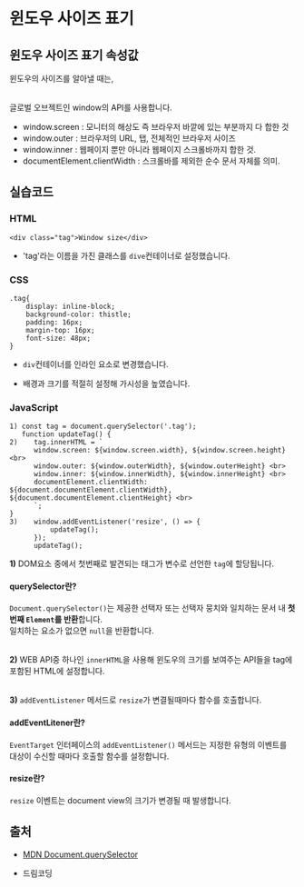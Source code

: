 # 윈도우 사이즈 표기

## 윈도우 사이즈 표기 속성값

윈도우의 사이즈를 알아낼 때는,<br><br>

글로벌 오브젝트인 window의 API를 사용합니다.<br>

- window.screen : 모니터의 해상도 즉 브라우저 바깥에 있는 부분까지 다 합한 것
- window.outer : 브라우저의 URL, 탭, 전체적인 브라우저 사이즈
- window.inner : 웹페이지 뿐만 아니라 웹페이지 스크롤바까지 합한 것.
- documentElement.clientWidth : 스크롤바를 제외한 순수 문서 자체를 의미.

## 실습코드

### HTML

```
<div class="tag">Window size</div>
```

- 'tag'라는 이름을 가진 클래스를 `dive`컨테이너로 설정했습니다.

### CSS

```
.tag{
    display: inline-block;
    background-color: thistle;
    padding: 16px;
    margin-top: 16px;
    font-size: 48px;
}
```

- `div`컨테이너를 인라인 요소로 변경했습니다.

- 배경과 크기를 적절히 설정해 가시성을 높였습니다.

### JavaScript

```
1) const tag = document.querySelector('.tag');
   function updateTag() {
2)    tag.innerHTML = `
      window.screen: ${window.screen.width}, ${window.screen.height} <br>
      window.outer: ${window.outerWidth}, ${window.outerHeight} <br>
      window.inner: ${window.innerWidth}, ${window.innerHeight} <br>
      documentElement.clientWidth: ${document.documentElement.clientWidth}, ${document.documentElement.clientHeight} <br>
      `;
}
3)    window.addEventListener('resize', () => {
          updateTag();
      });
      updateTag();
```

**1)** DOM요소 중에서 첫번째로 발견되는 태그가 변수로 선언한 `tag`에 할당됩니다.<br>

#### querySelector란?

`Document.querySelector()`는 제공한 선택자 또는 선택자 뭉치와 일치하는 문서 내 **첫 번째 `Element`를 반환**합니다. <br>
일치하는 요소가 없으면 `null`을 반환합니다.<br><br>

**2)** WEB API중 하나인 `innerHTML`을 사용해 윈도우의 크기를 보여주는 API들을 tag에 포함된 HTML에 설정합니다.<br><br>

**3)** `addEventListener` 메서드로 `resize`가 변결될때마다 함수를 호출합니다.

#### addEventLitener란?

`EventTarget` 인터페이스의 `addEventListener()` 메서드는 지정한 유형의 이벤트를 대상이 수신할 때마다 호출할 함수를 설정합니다.

#### resize란?

`resize` 이벤트는 document view의 크기가 변경될 때 발생합니다.

## 출처

- [MDN Document.querySelector](https://developer.mozilla.org/ko/docs/Web/API/Document/querySelector)

* 드림코딩
